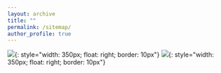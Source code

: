 ```yaml
---
layout: archive
title: ""
permalink: /sitemap/
author_profile: true
---
```

![](/images/isf,png){: style="width: 350px; float: right; border: 10px"}
![](/images/bsf,png){: style="width: 350px; float: right; border: 10px"}

